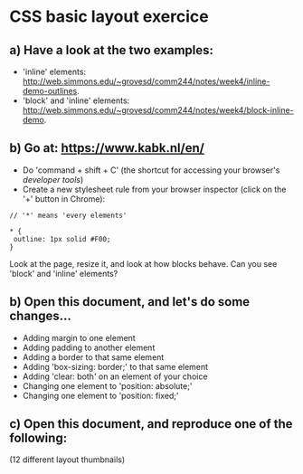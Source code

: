 # CSS basic layout exercice

## a) Have a look at the two examples:

- 'inline' elements: http://web.simmons.edu/~grovesd/comm244/notes/week4/inline-demo-outlines. <br>
- 'block' and 'inline' elements: http://web.simmons.edu/~grovesd/comm244/notes/week4/block-inline-demo.

## b) Go at: https://www.kabk.nl/en/

- Do 'command + shift + C' (the shortcut for accessing your browser's *developer tools*)
- Create a new stylesheet rule from your browser inspector (click on the '+' button in Chrome):

```
// '*' means 'every elements'

* {
 outline: 1px solid #F00;
}
```

Look at the page, resize it, and look at how blocks behave. Can you see 'block' and 'inline' elements?

## b) Open this document, and let's do some changes...

- Adding margin to one element
- Adding padding to another element
- Adding a border to that same element
- Adding 'box-sizing: border;' to that same element
- Adding 'clear: both' on an element of your choice
- Changing one element to 'position: absolute;'
- Changing one element to 'position: fixed;'

## c) Open this document, and reproduce one of the following:

(12 different layout thumbnails)
